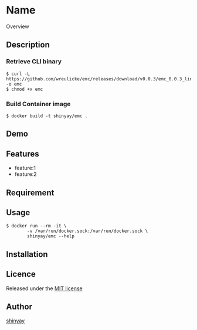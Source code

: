 # Name

Overview

## Description
### Retrieve CLI binary
```
$ curl -L https://github.com/wreulicke/emc/releases/download/v0.0.3/emc_0.0.3_linux_amd64 -o emc
$ chmod +x emc
```

### Build Container image
```
$ docker build -t shinyay/emc .
```

## Demo

## Features

- feature:1
- feature:2

## Requirement

## Usage
```
$ docker run --rm -it \
        -v /var/run/docker.sock:/var/run/docker.sock \
        shinyay/emc --help
```

## Installation

## Licence

Released under the [MIT license](https://gist.githubusercontent.com/shinyay/56e54ee4c0e22db8211e05e70a63247e/raw/34c6fdd50d54aa8e23560c296424aeb61599aa71/LICENSE)

## Author

[shinyay](https://github.com/shinyay)
